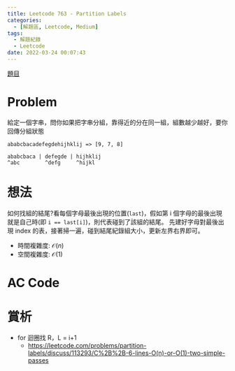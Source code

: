 ```yaml
---
title: Leetcode 763 - Partition Labels
categories:
  - [解題區, Leetcode, Medium]
tags:
  - 解題紀錄
  - Leetcode
date: 2022-03-24 00:07:43
---
```


[題目](https://leetcode.com/problems/partition-labels/)

# Problem
給定一個字串，問你如果把字串分組，靠得近的分在同一組，組數越少越好，要你回傳分組狀態

```
ababcbacadefegdehijhklij => [9, 7, 8]

ababcbaca | defegde | hijhklij
^abc        ^defg     ^hijkl
```

# 想法

如何找組的結尾?看每個字母最後出現的位置(`last`)，假如第 i 個字母的最後出現就是自己時(即 `i == last[i]`)，則代表碰到了該組的結尾。
先建好字母對最後出現 index 的表，接著掃一遍，碰到結尾紀錄組大小，更新左界右界即可。

- 時間複雜度: $\mathcal{O}(n)$
- 空間複雜度: $\mathcal{O}(1)$

# AC Code
<script src="https://emgithub.com/embed.js?target=https%3A%2F%2Fgithub.com%2Froy4801%2Fsolved_problems%2Fblob%2Fmaster%2Fleetcode%2F763.cpp%23L17-L49&style=github&showBorder=on&showLineNumbers=on&showFileMeta=on&showCopy=on"></script>

# 賞析

- for 迴圈找 R，L = i+1
  - https://leetcode.com/problems/partition-labels/discuss/113293/C%2B%2B-6-lines-O(n)-or-O(1)-two-simple-passes
